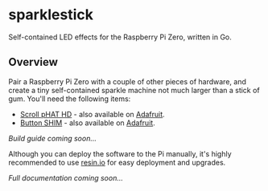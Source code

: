 # sparklestick

Self-contained LED effects for the Raspberry Pi Zero, written in Go.

## Overview

Pair a Raspberry Pi Zero with a couple of other pieces of hardware, and create a tiny self-contained sparkle machine not much larger than a stick of gum. You'll need the following items:

* [Scroll pHAT HD](https://shop.pimoroni.com/products/scroll-phat-hd) - also available on [Adafruit](https://www.adafruit.com/product/3473).
* [Button SHIM](https://shop.pimoroni.com/products/button-shim) - also available on [Adafruit](https://www.adafruit.com/product/3582).

*Build guide coming soon...*

Although you can deploy the software to the Pi manually, it's highly recommended to use [resin.io](https://resin.io) for easy deployment and upgrades.

*Full documentation coming soon...*